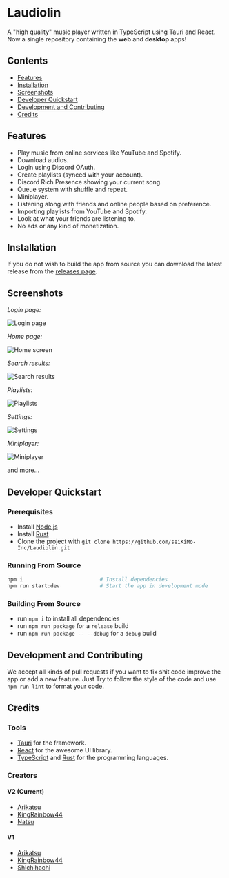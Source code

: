 # Laudiolin

A "high quality" music player written in TypeScript using Tauri and React.\
Now a single repository containing the **web** and **desktop** apps!

## Contents

- [Features](#features)
- [Installation](#installation)
- [Screenshots](#screenshots)
- [Developer Quickstart](#developer-quickstart)
- [Development and Contributing](#development-and-contributing)
- [Credits](#credits)

## Features

- Play music from online services like YouTube and Spotify.
- Download audios.
- Login using Discord OAuth.
- Create playlists (synced with your account).
- Discord Rich Presence showing your current song.
- Queue system with shuffle and repeat.
- Miniplayer.
- Listening along with friends and online people based on preference.
- Importing playlists from YouTube and Spotify.
- Look at what your friends are listening to.
- No ads or any kind of monetization.

## Installation

If you do not wish to build the app from source you can download the latest release from the [releases page](https://github.com/seiKiMo-Inc/Laudiolin/releases).

## Screenshots

*Login page:*

![Login page](https://user-images.githubusercontent.com/104459145/222646665-1d8d0df1-c229-4425-9031-8c105cec0dc5.png)

*Home page:*

![Home screen](https://user-images.githubusercontent.com/104459145/222647486-caaa96a2-ee64-478f-9fa4-df0a683003a2.png)

*Search results:*

![Search results](https://user-images.githubusercontent.com/104459145/222647186-dff9f59f-d6a3-4e7d-b243-616ddd6e5552.png)

*Playlists:*

![Playlists](https://user-images.githubusercontent.com/104459145/222647728-fb285311-a8a7-4734-b99a-c813c870e2cc.png)

*Settings:*

![Settings](https://user-images.githubusercontent.com/104459145/222647952-b0adf02c-b042-488f-9df1-3ea80313f90f.png)

*Miniplayer:*

![Miniplayer](https://user-images.githubusercontent.com/104459145/222648195-5f115024-a9ea-4a44-84a2-0363fb70c2b5.png)

and more...

## Developer Quickstart

### Prerequisites

- Install [Node.js](https://nodejs.org/en/)
- Install [Rust](https://www.rust-lang.org/tools/install)
- Clone the project with `git clone https://github.com/seiKiMo-Inc/Laudiolin.git`

### Running From Source

```bash
npm i                         # Install dependencies
npm run start:dev             # Start the app in development mode
```

### Building From Source

- run `npm i` to install all dependencies
- run `npm run package` for a `release` build
- run `npm run package -- --debug` for a `debug` build

## Development and Contributing

We accept all kinds of pull requests if you want to ~~fix shit code~~ improve the app or add a new feature.
Just Try to follow the style of the code and use `npm run lint` to format your code.

## Credits

### Tools

- [Tauri](https://tauri.app/) for the framework.
- [React](https://reactjs.org/) for the awesome UI library.
- [TypeScript](https://www.typescriptlang.org/) and [Rust](https://www.rust-lang.org/) for the programming languages.

### Creators

#### V2 (Current)

- [Arikatsu](https://github.com/Arikatsu)
- [KingRainbow44](https://github.com/KingRainbow44)
- [Natsu](https://github.com/natsurepo)

#### V1

- [Arikatsu](https://github.com/Arikatsu)
- [KingRainbow44](https://github.com/KingRainbow44)
- [Shichihachi](https://github.com/Shichiha)
